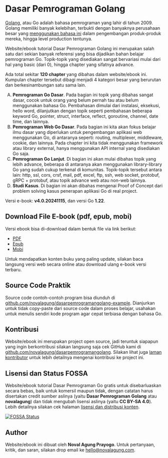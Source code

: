# Dasar Pemrograman Golang

[Golang](https://golang.org/), atau Go adalah bahasa pemrograman yang lahir di tahun 2009. Golang memiliki banyak kelebihan, terbukti dengan banyaknya perusahaan besar yang [menggunakan bahasa ini](https://github.com/golang/go/wiki/GoUsers) dalam pengembangan produk-produk mereka, hingga level production tentunya.

Website/ebook tutorial Dasar Pemrograman Golang ini merupakan salah satu dari sekian banyak referensi yang bisa dijadikan bahan belajar pemrograman Go. Topik-topik yang disediakan sangat bervariasi mulai dari hal yang basic (dari 0), hingga chapter yang sifatnya advance.

Ada total sekitar <b>120 chapter</b> yang dibahas dalam website/ebook ini. Kumpulan chapter tersebut dibagi menjadi 4 kategori besar yang berurutan dan berkesinambungan satu sama lain.

<ol type="A">
	<li>
		<b>Pemrograman Go Dasar</b>. Pada bagian ini topik yang dibahas sangat dasar, cocok untuk orang yang belum pernah tau atau belum menggunakan bahasa Go. Pembahasan dimulai dari instalasi, eksekusi, hello word, dilanjutkan dengan topik seperti pembahasan beberapa keyword Go, pointer, struct, interface, reflect, goroutine, channel, date time, dan lainnya.
	</li>
	<li>
		<b>Pemrograman Web Go Dasar</b>. Pada bagian ini kita akan fokus belajar ilmu dasar yang diperlukan untuk pengembangan aplikasi web menggunakan Go, di antaranya seperti: routing, multiplexer, middleware, cookie, dan lainnya. Pada chapter ini kita tidak menggunakan framework atau library external, hanya menggunakan API internal yang disediakan Go saja.
	</li>
	<li>
		<b>Pemrograman Go Lanjut</b>. Di bagian ini akan mulai dibahas topik yang lebih advance, beberapa di antaranya akan menggunakan library-library Go yang sudah cukup terkenal di komunitas. Topik-topik tersebut antara lain: http, ssl, cors, crsf, mail, pdf, excel, ftp, ssh, web socket, protobuf, gRPC + protobuf, atau topik advance web atau non-web lainnya.
	</li>
	<li>
		<b>Studi Kasus</b>. Di bagian ini akan dibahas mengenai Proof of Concept dari problem solving kasus penerapan aplikasi Go di real project.
	</li>
</ol>

Versi e-book: **v4.0.20241115**, dan versi Go **1.22**.

## Download File E-book (pdf, epub, mobi)

Versi ebook bisa di-download dalam bentuk file via link berikut:

- [PDF](https://github.com/novalagung/dasarpemrogramangolang/raw/ebooks/dasarpemrogramangolang.pdf?v=v4.0.20241115)
- [Epub](https://github.com/novalagung/dasarpemrogramangolang/raw/ebooks/dasarpemrogramangolang.epub?v=v4.0.20241115)
- [Mobi](https://github.com/novalagung/dasarpemrogramangolang/raw/ebooks/dasarpemrogramangolang.mobi?v=v4.0.20241115)

Untuk mendapatkan konten buku yang paling update, silakan baca langsung versi web secara online atau download ulang e-book versi terbaru.

## Source Code Praktik

Source code contoh-contoh program bisa diunduh di [github.com/novalagung/dasarpemrogramangolang-example](https://github.com/novalagung/dasarpemrogramangolang-example). Dianjurkan untuk tidak copy-paste dari source code dalam proses belajar, usahakan untuk menulis sendiri kode program agar cepat terbiasa dengan bahasa Go.

## Kontribusi

Website/ebook ini merupakan project open source, jadi teruntuk siapapun yang ingin berkontribusi silakan langsung saja cek GitHub kami di [github.com/novalagung/dasarpemrogramangolang](https://github.com/novalagung/dasarpemrogramangolang). Silakan lihat juga [laman kontributor](https://dasarpemrogramangolang.novalagung.com/CONTRIBUTING.html) untuk lebih detailnya mengenai kontribusi ke project ini.

## Lisensi dan Status FOSSA

Website/ebook tutorial Dasar Pemrograman Go gratis untuk disebarluaskan secara bebas, baik untuk komersil maupun tidak, dengan catatan harus disertakan credit sumber aslinya (yaitu **Dasar Pemrograman Golang** atau **novalagung**) dan tidak mengubah lisensi aslinya (yaitu **CC BY-SA 4.0**). Lebih detailnya silakan cek halaman [lisensi dan distribusi konten](https://dasarpemrogramangolang.novalagung.com/LICENSE.html).

[![FOSSA Status](https://app.fossa.io/api/projects/git%2Bgithub.com%2Fnovalagung%2Fdasarpemrogramangolang.svg?type=large)](https://app.fossa.io/projects/git%2Bgithub.com%2Fnovalagung%2Fdasarpemrogramangolang?ref=badge_large)

## Author

Website/ebook ini dibuat oleh **Noval Agung Prayogo**. Untuk pertanyaan, kritik, dan saran, silakan drop email ke [hello@novalagung.com](mailto:hello@novalagung.com).

